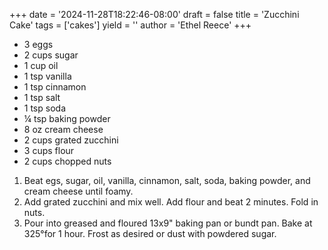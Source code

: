 +++
date = '2024-11-28T18:22:46-08:00'
draft = false
title = 'Zucchini Cake'
tags = ['cakes']
yield = ''
author = 'Ethel Reece'
+++

* 3 eggs
* 2 cups sugar
* 1 cup oil
* 1 tsp vanilla
* 1 tsp cinnamon
* 1 tsp salt
* 1 tsp soda
* ¼ tsp baking powder
* 8 oz cream cheese
* 2 cups grated zucchini
* 3 cups flour
* 2 cups chopped nuts

1. Beat egs, sugar, oil, vanilla, cinnamon, salt, soda, baking powder, and cream cheese until foamy.
2. Add grated zucchini and mix well. Add flour and beat 2 minutes. Fold in nuts.
3. Pour into greased and floured 13x9" baking pan or bundt pan. Bake at 325°for 1 hour. Frost as desired or dust with powdered sugar.
